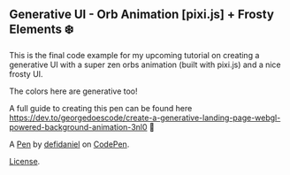 Generative UI - Orb Animation [pixi.js] + Frosty Elements ❄️
------------------------------------------------------------
This is the final code example for my upcoming tutorial on creating a generative UI with a super zen orbs animation (built with pixi.js) and a nice frosty UI. 

The colors here are generative too! 

A full guide to creating this pen can be found here https://dev.to/georgedoescode/create-a-generative-landing-page-webgl-powered-background-animation-3nl0 🚀

A [Pen](https://codepen.io/defidaniel/pen/Babqmye) by [defidaniel](https://codepen.io/defidaniel) on [CodePen](https://codepen.io).

[License](https://codepen.io/license/pen/Babqmye).